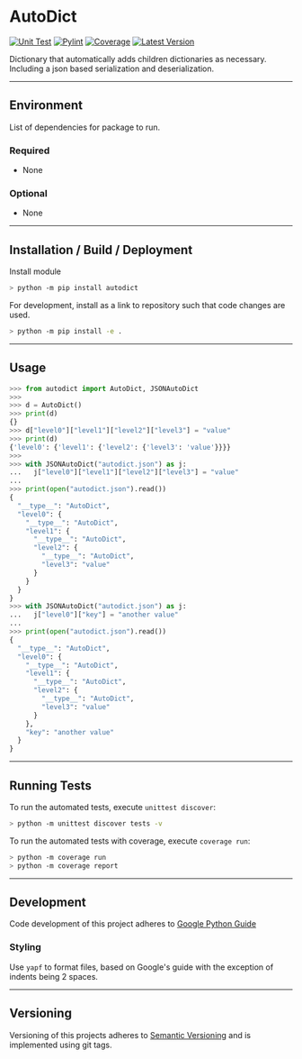 # AutoDict
[![Unit Test][unittest-image]][unittest-url] [![Pylint][pylint-image]][pylint-url] [![Coverage][coverage-image]][coverage-url] [![Latest Version][pypi-image]][pypi-url]

Dictionary that automatically adds children dictionaries as necessary. Including a json based serialization and deserialization.

----
## Environment
List of dependencies for package to run.
### Required
* None

### Optional
* None
----
## Installation / Build / Deployment
Install module
```bash
> python -m pip install autodict
```
For development, install as a link to repository such that code changes are used.
```bash
> python -m pip install -e .
```

----
## Usage
```python
>>> from autodict import AutoDict, JSONAutoDict
>>>
>>> d = AutoDict()
>>> print(d)
{}
>>> d["level0"]["level1"]["level2"]["level3"] = "value"
>>> print(d)
{'level0': {'level1': {'level2': {'level3': 'value'}}}}
>>>
>>> with JSONAutoDict("autodict.json") as j:
...   j["level0"]["level1"]["level2"]["level3"] = "value"
...
>>> print(open("autodict.json").read())
{
  "__type__": "AutoDict",
  "level0": {
    "__type__": "AutoDict",
    "level1": {
      "__type__": "AutoDict",
      "level2": {
        "__type__": "AutoDict",
        "level3": "value"
      }
    }
  }
}
>>> with JSONAutoDict("autodict.json") as j:
...   j["level0"]["key"] = "another value"
...
>>> print(open("autodict.json").read())
{
  "__type__": "AutoDict",
  "level0": {
    "__type__": "AutoDict",
    "level1": {
      "__type__": "AutoDict",
      "level2": {
        "__type__": "AutoDict",
        "level3": "value"
      }
    },
    "key": "another value"
  }
}
```

----
## Running Tests
To run the automated tests, execute `unittest discover`:
```bash
> python -m unittest discover tests -v
```

To run the automated tests with coverage, execute `coverage run`:
```bash
> python -m coverage run
> python -m coverage report
```

----
## Development
Code development of this project adheres to [Google Python Guide](https://google.github.io/styleguide/pyguide.html)

### Styling
Use `yapf` to format files, based on Google's guide with the exception of indents being 2 spaces.

---
## Versioning
Versioning of this projects adheres to [Semantic Versioning](https://semver.org/spec/v2.0.0.html) and is implemented using git tags.  

[pypi-image]: https://img.shields.io/pypi/v/AutoDict.svg
[pypi-url]: https://pypi.python.org/pypi/AutoDict/
[unittest-image]: https://github.com/WattsUp/AutoDict/actions/workflows/test.yml/badge.svg
[unittest-url]: https://github.com/WattsUp/AutoDict/actions/workflows/test.yml
[pylint-image]: https://github.com/WattsUp/AutoDict/actions/workflows/lint.yml/badge.svg
[pylint-url]: https://github.com/WattsUp/AutoDict/actions/workflows/lint.yml
[coverage-image]: https://img.shields.io/endpoint?url=https://gist.githubusercontent.com/WattsUp/36d9705addcd44fb0fccec1d23dc1338/raw/AutoDict__heads_master.json
[coverage-url]: https://github.com/WattsUp/AutoDict/actions/workflows/coverage.yml
